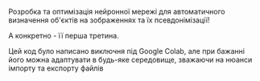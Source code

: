 Розробка та оптимізація нейронної мережі для автоматичного визначення об'єктів на зображеннях та їх псевдонімізації!

А конкретно - її перша третина.

Цей код було написано виключня під Google Colab, але при бажанні його можна адаптувати в будь-яке середовище, зважаючи на нюанси імпорту та експорту файлів
